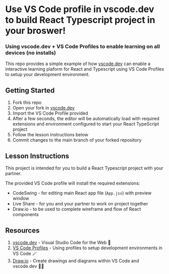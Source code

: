 # Use VS Code profile in vscode.dev to build React Typescript project in your broswer!
### Using vscode.dev + VS Code Profiles to enable learning on all devices (no installs)

This repo provides a simple example of how [vscode.dev](https://code.visualstudio.com/docs/editor/vscode-web) can enable a interactive learning plaform for React and Typescript using VS Code Profiles to setup your development environment.

## Getting Started

1. Fork this repo
1. Open your fork in [vscode.dev](https://vscode.dev/github/saragibby/start-coding-vscode.dev)
1. Import the VS Code Profile provided
2. After a few seconds, the editor will be automatically load with required extensions and environment configured to start your React TypeScript project
4. Follow the lesson instructions below
5. Commit changes to the main branch of your forked repository

## Lesson Instructions
This project is intended for you to build a React Typescript project with your partner. 

The provided VS Code profile will install the required extensions:
* CodeSwing - for editing main React app file (`App.jsx`) with preview window
* Live Share - for you and your partner to work on project together
* Draw.io - to be used to complete wireframe and flow of React components


## Resources
1. [vscode.dev](https://code.visualstudio.com/docs/editor/vscode-web) - Visual Studio Code for the Web 📝
1. [VS Code Profiles](https://code.visualstudio.com/updates/v1_75#_profiles) - Using profiles to setup development environments in VS Code 🪄
1. [Draw.io](https://marketplace.visualstudio.com/items?itemName=hediet.vscode-drawio) - Create drawings and diagrams within VS Code and vscode.dev 🧑‍🎨
